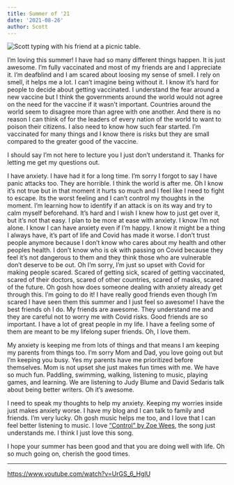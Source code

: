 ```yaml
---
title: Summer of '21
date: '2021-08-26'
author: Scott
---
```


![Scott typing with his friend at a picnic table.](/images/scott-jams.jpg)

I’m loving this summer! I have had so many different things happen. It is just awesome. I’m fully vaccinated and most of my friends are and I appreciate it. I’m deafblind and I am scared about loosing my sense of smell. I rely on smell, it helps me a lot. I can’t imagine being without it. I know it’s hard for people to decide about getting vaccinated. I understand the fear around a new vaccine but I think the governments around the world would not agree on the need for the vaccine if it wasn’t important. Countries around the world seem to disagree more than agree with one another. And there is no reason I can think of for the leaders of every nation of the world to want to poison their citizens. I also need to know how such fear started. I’m vaccinated for many things and I know there is risks but they are small compared to the greater good of the vaccine.

I should say I’m not here to lecture you I just don’t understand it. Thanks for letting me get my questions out.
 
I have anxiety. I have had it for a long time. I’m sorry I forgot to say I have panic attacks too. They are horrible. I think the world is after me. Oh I know it’s not true but in that moment it hurts so much and I feel like I need to fight to escape. Its the worst feeling and I can’t control my thoughts in the moment.  I’m learning how to identify if an attack is on its way and try to calm myself beforehand. It’s hard and I wish I knew how to just get over it, but it’s not that easy. I plan to be more at ease with anxiety. I know I’m not alone. I know I can have anxiety even if I’m happy. I know it might be a thing I always have, it’s part of life and Covid has made it worse. I don’t trust people anymore because I don’t know who cares about my health and other peoples health. I don’t know who is ok with passing on Covid because they feel it’s not dangerous to them and they think those who are vulnerable don’t deserve to be out. Oh I’m sorry, I’m just so upset with Covid for making people scared. Scared of getting sick, scared of getting vaccinated, scared of their doctors, scared of other countries, scared of masks, scared of the future. Oh gosh how does someone dealing with anxiety already get through this. I’m going to do it! I have really good friends even though I’m scared I have seen them this summer and I just feel so awesome! I have the best friends oh I do. My friends are awesome. They understand me and they are careful not to worry me with Covid risks. Good friends are so important. I have a lot of great people in my life. I have a feeling some of them are meant to be my lifelong super friends. Oh, I love them. 

My anxiety is keeping me from lots of things and that means I am keeping my parents from things too. I’m sorry Mom and Dad, you love going out but I’m keeping you busy. Yes my parents have me prioritized before themselves. Mom is not upset she just makes fun times with me. We have so much fun. Paddling, swimming, walking, listening to music, playing games, and learning. We are listening to Judy Blume and David Sedaris talk about being better writers. Oh it’s awesome. 

I need to speak my thoughts to help my anxiety. Keeping my worries inside just makes anxiety worse. I have my blog and I can talk to family and friends. I’m very lucky. Oh gosh music helps me too, and I love that I can feel better listening to music. I  love [“Control” by Zoe Wees](https://www.youtube.com/watch?v=UrGS_6_HglU), the song just understands me. I think I just love this song.

I hope your summer has been good and that you are doing well with life. Oh so much going on, cherish the good times. 


------------------



https://www.youtube.com/watch?v=UrGS_6_HglU



